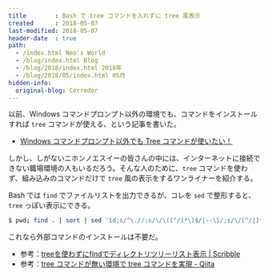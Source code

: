 ```yaml
---
title        : Bash で tree コマンドを入れずに tree 風表示
created      : 2018-05-07
last-modified: 2018-05-07
header-date  : true
path:
  - /index.html Neo's World
  - /blog/index.html Blog
  - /blog/2018/index.html 2018年
  - /blog/2018/05/index.html 05月
hidden-info:
  original-blog: Corredor
---
```


以前、Windows コマンドプロンプト以外の環境でも、コマンドをインストールすれば `tree` コマンドが使える、という記事を書いた。

- [Windows コマンドプロンプト以外でも Tree コマンドが使いたい！](/blog/2018/04/28-03.html)

しかし、しがないニホンノエスイーの皆さんの中には、インターネットに接続できない職場環境の人もいるだろう。そんな人のために、`tree` コマンドを使わず、組み込みのコマンドだけで `tree` 風の表示をするワンライナーを紹介する。

Bash では `find` でファイルリストを出力できるが、コレを `sed` で整形すると、`tree` っぽい表示にできる。

```bash
$ pwd; find . | sort | sed '1d;s/^\.//;s/\/\([^/]*\)$/|--\1/;s/\/[^/|]*/|  /g'
```

これなら外部コマンドのインストールは不要だ。

- 参考：[treeを使わずにfindでディレクトリツリーリスト表示 | Scribble](http://scribble.washo3.com/linux/tree%E3%82%92%E4%BD%BF%E3%82%8F%E3%81%9A%E3%81%ABfind%E3%81%A7%E3%83%87%E3%82%A3%E3%83%AC%E3%82%AF%E3%83%88%E3%83%AA%E3%83%84%E3%83%AA%E3%83%BC%E3%83%AA%E3%82%B9%E3%83%88%E8%A1%A8%E7%A4%BA.html)
- 参考：[tree コマンドが無い環境で tree コマンドを実現 - Qiita](https://qiita.com/yone098@github/items/bba8a42de6b06e40983b)
